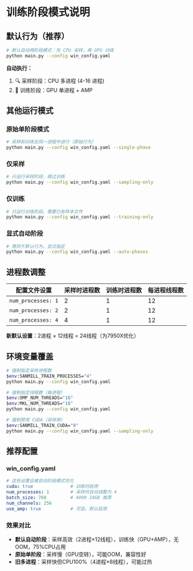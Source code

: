 # 训练阶段模式说明

## 默认行为（推荐）

```bash
# 默认自动两阶段模式：先 CPU 采样，再 GPU 训练
python main.py --config win_config.yaml
```

**自动执行：**
1. 🔍 采样阶段：CPU 多进程 (4-16 进程)
2. 🎯 训练阶段：GPU 单进程 + AMP

## 其他运行模式

### 原始单阶段模式
```bash
# 采样和训练在同一进程中进行（原始行为）
python main.py --config win_config.yaml --single-phase
```

### 仅采样
```bash
# 只运行采样阶段，跳过训练
python main.py --config win_config.yaml --sampling-only
```

### 仅训练
```bash
# 只运行训练阶段，需要已有样本文件
python main.py --config win_config.yaml --training-only
```

### 显式自动阶段
```bash
# 等同于默认行为，显式指定
python main.py --config win_config.yaml --auto-phases
```

## 进程数调整

| 配置文件设置 | 采样时进程数 | 训练时进程数 | 每进程线程数 |
|-------------|-------------|-------------|-------------|
| `num_processes: 1` | 2 | 1 | 12 |
| `num_processes: 2` | 2 | 1 | 12 |
| `num_processes: 4` | 4 | 1 | 12 |

**新默认设置**：2进程 × 12线程 = 24线程（为7950X优化）

## 环境变量覆盖

```bash
# 强制指定采样进程数
$env:SANMILL_TRAIN_PROCESSES="4"
python main.py --config win_config.yaml

# 强制指定线程数（每进程）
$env:OMP_NUM_THREADS="16"
$env:MKL_NUM_THREADS="16"
python main.py --config win_config.yaml

# 强制禁用 CUDA（采样用）
$env:SANMILL_TRAIN_CUDA="0"
python main.py --config win_config.yaml --sampling-only
```

## 推荐配置

### win_config.yaml
```yaml
# 这些设置会被自动阶段模式优化
cuda: true              # 训练时启用
num_processes: 1        # 采样时自动调整为 4
batch_size: 768         # 4090 24GB 推荐
num_channels: 256
use_amp: true           # 可选，默认启用
```

### 效果对比
- **默认自动阶段**：采样高效（2进程×12线程），训练快（GPU+AMP），无OOM，75%CPU占用
- **原始单阶段**：采样慢（GPU空转），可能OOM，兼容性好
- **旧多进程**：采样快但CPU100%（4进程×8线程），可能过热
